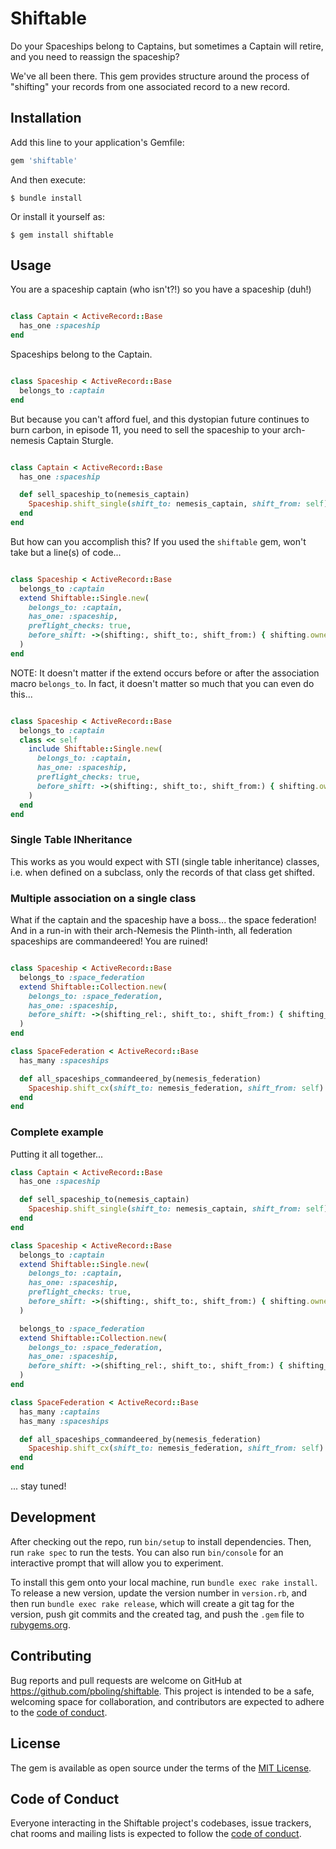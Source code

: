 # Shiftable

Do your Spaceships belong to Captains, but sometimes a Captain will retire, and you need to reassign the spaceship?

We've all been there. This gem provides structure around the process of "shifting" your records from one associated
record to a new record.

## Installation

Add this line to your application's Gemfile:

```ruby
gem 'shiftable'
```

And then execute:

    $ bundle install

Or install it yourself as:

    $ gem install shiftable

## Usage

You are a spaceship captain (who isn't?!) so you have a spaceship (duh!)

```ruby

class Captain < ActiveRecord::Base
  has_one :spaceship
end
```

Spaceships belong to the Captain.

```ruby

class Spaceship < ActiveRecord::Base
  belongs_to :captain
end
```

But because you can't afford fuel, and this dystopian future continues to burn carbon, in episode 11, you need to sell
the spaceship to your arch-nemesis Captain Sturgle.

```ruby

class Captain < ActiveRecord::Base
  has_one :spaceship

  def sell_spaceship_to(nemesis_captain)
    Spaceship.shift_single(shift_to: nemesis_captain, shift_from: self)
  end
end
```

But how can you accomplish this? If you used the `shiftable` gem, won't take but a line(s) of code...

```ruby

class Spaceship < ActiveRecord::Base
  belongs_to :captain
  extend Shiftable::Single.new(
    belongs_to: :captain,
    has_one: :spaceship,
    preflight_checks: true,
    before_shift: ->(shifting:, shift_to:, shift_from:) { shifting.ownership_changes += 1 }
  )
end
```

NOTE: It doesn't matter if the extend occurs before or after the association macro `belongs_to`.  In fact, it doesn't matter so much that you can even do this...

```ruby

class Spaceship < ActiveRecord::Base
  belongs_to :captain
  class << self
    include Shiftable::Single.new(
      belongs_to: :captain,
      has_one: :spaceship,
      preflight_checks: true,
      before_shift: ->(shifting:, shift_to:, shift_from:) { shifting.ownership_changes += 1 }
    )
  end
end
```

### Single Table INheritance

This works as you would expect with STI (single table inheritance) classes, i.e. when defined on a subclass, only the records of that class get shifted.

### Multiple association on a single class

What if the captain and the spaceship have a boss... the space
federation!  And in a run-in with their arch-Nemesis the Plinth-inth,
all federation spaceships are commandeered!  You are ruined!

```ruby

class Spaceship < ActiveRecord::Base
  belongs_to :space_federation
  extend Shiftable::Collection.new(
    belongs_to: :space_federation,
    has_one: :spaceship,
    before_shift: ->(shifting_rel:, shift_to:, shift_from:) { shifting_rel.each {|spaceship| spaceship.federation_changes += 1 }
  )
end

class SpaceFederation < ActiveRecord::Base
  has_many :spaceships

  def all_spaceships_commandeered_by(nemesis_federation)
    Spaceship.shift_cx(shift_to: nemesis_federation, shift_from: self)
  end
end
```

### Complete example

Putting it all together...

```ruby
class Captain < ActiveRecord::Base
  has_one :spaceship

  def sell_spaceship_to(nemesis_captain)
    Spaceship.shift_single(shift_to: nemesis_captain, shift_from: self)
  end
end

class Spaceship < ActiveRecord::Base
  belongs_to :captain
  extend Shiftable::Single.new(
    belongs_to: :captain,
    has_one: :spaceship,
    preflight_checks: true,
    before_shift: ->(shifting:, shift_to:, shift_from:) { shifting.ownership_changes += 1 }
  )

  belongs_to :space_federation
  extend Shiftable::Collection.new(
    belongs_to: :space_federation,
    has_one: :spaceship,
    before_shift: ->(shifting_rel:, shift_to:, shift_from:) { shifting_rel.each {|spaceship| spaceship.federation_changes += 1 }
  )
end

class SpaceFederation < ActiveRecord::Base
  has_many :captains
  has_many :spaceships

  def all_spaceships_commandeered_by(nemesis_federation)
    Spaceship.shift_cx(shift_to: nemesis_federation, shift_from: self)
  end
end
```

... stay tuned!

## Development

After checking out the repo, run `bin/setup` to install dependencies. Then, run `rake spec` to run the tests. You can
also run `bin/console` for an interactive prompt that will allow you to experiment.

To install this gem onto your local machine, run `bundle exec rake install`. To release a new version, update the
version number in `version.rb`, and then run `bundle exec rake release`, which will create a git tag for the version,
push git commits and the created tag, and push the `.gem` file to [rubygems.org](https://rubygems.org).

## Contributing

Bug reports and pull requests are welcome on GitHub at https://github.com/pboling/shiftable. This project is intended to be a safe, welcoming space for collaboration, and contributors are expected to adhere to the [code of conduct](https://github.com/pboling/shiftable/blob/master/CODE_OF_CONDUCT.md).

## License

The gem is available as open source under the terms of the [MIT License](https://opensource.org/licenses/MIT).

## Code of Conduct

Everyone interacting in the Shiftable project's codebases, issue trackers, chat rooms and mailing lists is expected to follow the [code of conduct](https://github.com/pboling/shiftable/blob/master/CODE_OF_CONDUCT.md).
